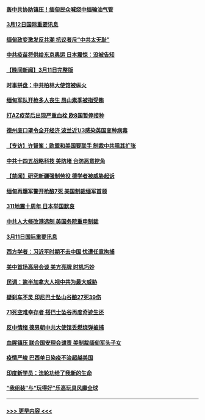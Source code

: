 #### [轰中共协助镇压！缅甸民众喊烧中缅输油气管](../pages/prog202/a103072179.md?t=03121951) 
#### [3月12日国际重要讯息](../pages/prog202/a103072171.md?t=03121951) 
#### [缅甸政变激发反共潮 抗议者斥“中共太无耻”](../pages/prog202/a103072130.md?t=03121951) 
#### [中共疫苗将供给东京奥运 日本震惊：没被告知](../pages/prog202/a103072084.md?t=03121951) 
#### [【晚间新闻】3月11日完整版](../pages/prog202/a103071990.md?t=03121951) 
#### [时事拼盘：中共柏林大使馆被纵火](../pages/prog202/a103071830.md?t=03121951) 
#### [缅甸军队开枪多人丧生 昂山素季被指受贿](../pages/prog202/a103071826.md?t=03121951) 
#### [打AZ疫苗后出现严重血栓 欧8国暂停接种](../pages/prog202/a103071623.md?t=03121951) 
#### [德州废口罩令全开经济 波兰近1/3感染英国变种病毒](../pages/prog202/a103071641.md?t=03121951) 
#### [【专访】许智峯：欧盟和美国要联手 制裁中共阻其扩张](../pages/prog202/a103071662.md?t=03121951) 
#### [中共十四五战略科技 美防堵 台防恶意挖角](../pages/prog202/a103071643.md?t=03121951) 
#### [【禁闻】研究新疆强制劳役 德学者被威胁起诉](../pages/prog202/a103071627.md?t=03121951) 
#### [缅甸再爆军警开枪酿7死 美国制裁缅军首领](../pages/prog202/a103071631.md?t=03121951) 
#### [311地震十周年 日本举国默哀](../pages/prog202/a103071595.md?t=03121951) 
#### [中共人大修改港选制 美国务院重申制裁](../pages/prog202/a103071569.md?t=03121951) 
#### [3月11日国际重要讯息](../pages/prog202/a103071460.md?t=03121951) 
#### [西方学者：习近平时期不去中国 忧遭任意拘捕](../pages/prog202/a103071405.md?t=03121951) 
#### [美中首场高层会谈 美方亮牌 时机巧妙](../pages/prog202/a103071382.md?t=03121951) 
#### [民调：逾半加拿大人视中共为最大威胁](../pages/prog202/a103071324.md?t=03121951) 
#### [疑刹车不灵 印尼巴士坠山谷酿27死39伤](../pages/prog202/a103071268.md?t=03121951) 
#### [71死空难幸存者 搭巴士坠谷再度奇迹生还](../pages/prog202/a103071279.md?t=03121951) 
#### [反中情绪 德男朝中共大使馆丢燃烧弹被捕](../pages/prog202/a103071263.md?t=03121951) 
#### [血腥镇压 联合国安理会谴责 美制裁缅甸军头子女](../pages/prog202/a103071234.md?t=03121951) 
#### [疫情严峻 巴西单日染疫不治超越美国](../pages/prog202/a103071213.md?t=03121951) 
#### [印度新学员：法轮功给了我新的生命](../pages/prog202/a103070708.md?t=03121951) 
#### [“我组装”与“玩得好”乐高玩具风靡全球](../pages/prog202/a103071106.md?t=03121951) 

----
#### [ >>> 更早内容 <<< ](../indexes/prog202-earlier.md)

